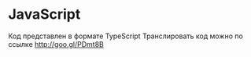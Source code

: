 # JavaScript
Код представлен  в формате  TypeScript
Транслировать код можно по ссылке http://goo.gl/PDmt8B
